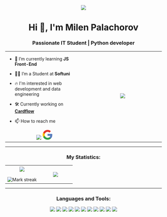 <p align="center"><picture align="center"><img align="center" src = "https://github.com/milensski/milensski/assets/38993490/fd64d928-7ede-4cdd-896c-1a2cc67bec3f"  width = 50px></picture></p>


<h1 align="center">Hi 👋, I'm Milen Palachorov</h1>
<h3 align="center">Passionate IT Student | Python developer</h3>


<table align="center">
<tr border="none">
<td width="50%" align="left">
  
- 🌱 I’m currently learning **JS Front-End**

- 🧑‍🎓 I’m a Student at **Softuni**
- 🔥 I'm interested in web development and data engineering

- 🛠 Currently working on **[Cardflow](https://github.com/julkascript/cardflow)**

- 📫 How to reach me 
<div align="center">
    <a href="" target="blank"><img src="https://cdn.jsdelivr.net/gh/devicons/devicon/icons/linkedin/linkedin-original.svg" style="height: 2rem"/></a>
    <a href=mailto:feniks9511@gmail.com target="blank"><img src="https://raw.githubusercontent.com/devicons/devicon/1119b9f84c0290e0f0b38982099a2bd027a48bf1/icons/google/google-original.svg" style="height: 2rem"/></a>
  </div>

</td>
<td width="50%" align="center">

  
  <a href="https://github.com/milensski/web-medical-care"><img width="450" src="https://github.com/milensski/milensski/assets/38993490/f66d901f-9a3d-490d-8ae0-d88854ffae95"/></a>
  
  </td>
</tr>
</table>

---

<h3 align="center">My Statistics:</h3>
<p align="center">
<table align="center">
<tr border="none">
<td width="50%" align="center">
  
  <img  align="center"  src="https://github-readme-stats.vercel.app/api?username=milensski&theme=dark&show_icons=true&count_private=true" />
  <br></br>
  <img  title="🔥 Get streak stats for your profile at git.io/streak-stats" alt="Mark streak" src="https://github-readme-streak-stats.herokuapp.com/?user=milensski&theme=dark&hide_border=false" /> 
</td>
<td width="50%" align="center">

  <img  align="center"  src="https://github-readme-stats.anuraghazra1.vercel.app/api/top-langs/?username=milensski&theme=dark&hide_border=false&no-bg=true&no-frame=true&langs_count=4"/>
  
  </td>
</tr>
</table>

---

<h3 align="center">Languages and Tools:</h3>
<p align="center">
<img src="https://cdn.jsdelivr.net/gh/devicons/devicon/icons/python/python-original.svg"  style="height: 4rem"/>
<img src="https://cdn.jsdelivr.net/gh/devicons/devicon/icons/django/django-plain.svg" style="height: 4rem"/>
<img src="https://cdn.jsdelivr.net/gh/devicons/devicon/icons/git/git-plain.svg" style="height: 4rem"/>
<img src="https://cdn.jsdelivr.net/gh/devicons/devicon/icons/javascript/javascript-plain.svg" style="height: 4rem"/>
<img src="https://cdn.jsdelivr.net/gh/devicons/devicon/icons/html5/html5-original-wordmark.svg" style="height: 4rem"/>
<img src="https://cdn.jsdelivr.net/gh/devicons/devicon/icons/docker/docker-original-wordmark.svg" style="height: 4rem"/>
<img src="https://cdn.jsdelivr.net/gh/devicons/devicon/icons/linux/linux-original.svg" style="height: 4rem"/>
<img src="https://cdn.jsdelivr.net/gh/devicons/devicon/icons/mysql/mysql-original-wordmark.svg" style="height: 4rem"/>
<img src="https://cdn.jsdelivr.net/gh/devicons/devicon/icons/postgresql/postgresql-original-wordmark.svg" style="height: 4rem"/>
<img src="https://cdn.jsdelivr.net/gh/devicons/devicon/icons/prometheus/prometheus-original-wordmark.svg" style="height: 4rem"/>
<img src="https://cdn.jsdelivr.net/gh/devicons/devicon/icons/grafana/grafana-original.svg" style="height: 4rem"/>

</p>


